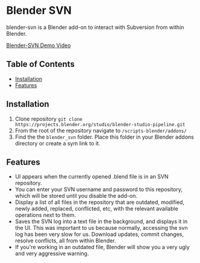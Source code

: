 # Blender SVN
blender-svn is a Blender add-on to interact with Subversion from within Blender.

[Blender-SVN Demo Video](https://studio.blender.org/films/charge/gallery/?asset=5999)

## Table of Contents
- [Installation](#installation)
- [Features](#features)
## Installation
1. Clone repository `git clone https://projects.blender.org/studio/blender-studio-pipeline.git`
2. From the root of the repository navigate to `/scripts-blender/addons/` 
3. Find the the `blender_svn` folder. Place this folder in your Blender addons directory or create a sym link to it.

## Features
- UI appears when the currently opened .blend file is in an SVN repository.
- You can enter your SVN username and password to this repository, which will be stored until you disable the add-on.
- Display a list of all files in the repository that are outdated, modified, newly added, replaced, conflicted, etc, with the relevant available operations next to them.
- Saves the SVN log into a text file in the background, and displays it in the UI. This was important to us because normally, accessing the svn log has been very slow for us.
Download updates, commit changes, resolve conflicts, all from within Blender.
- If you're working in an outdated file, Blender will show you a very ugly and very aggressive warning.
